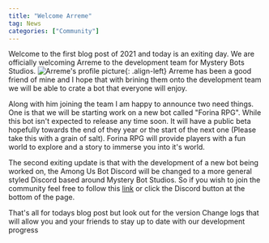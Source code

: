 ```yaml
---
title: "Welcome Arreme"
tag: News
categories: ["Community"]
---
```


Welcome to the first blog post of 2021 and today is an exiting day. We are officially welcoming Arreme to the development team for Mystery Bots Studios.
![Arreme's profile picture](/assets/images/profile/Arreme.jpg){: .align-left}
Arreme has been a good friend of mine and I hope that with brining them onto the development team we will be able to crate a bot that everyone will enjoy. 

Along with him joining the team I am happy to announce two need things. One is that we will be starting work on a new bot called "Forina RPG". While this bot isn't expected to release any time soon. It will have a public beta hopefully towards the end of they year or the start of the next one (Please take this with a grain of salt). Forina RPG will provide players with a fun world to explore and a story to immerse you into it's world. 

The second exiting update is that with the development of a new bot being worked on, the Among Us Bot Discord will be changed to a more general styled Discord based around Mystery Bot Studios. So if you wish to join the community feel free to follow this [link](/discord/) or click the Discord button at the bottom of the page.

That's all for todays blog post but look out for the version Change logs that will allow you and your friends to stay up to date with our development progress
